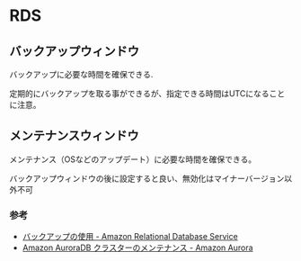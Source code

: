 # RDS

## バックアップウィンドウ

バックアップに必要な時間を確保できる.

定期的にバックアップを取る事ができるが、指定できる時間はUTCになることに注意。

## メンテナンスウィンドウ

メンテナンス（OSなどのアップデート）に必要な時間を確保できる。

バックアップウィンドウの後に設定すると良い、無効化はマイナーバージョン以外不可

### 参考

- [バックアップの使用 \- Amazon Relational Database Service](https://docs.aws.amazon.com/ja_jp/AmazonRDS/latest/UserGuide/USER_WorkingWithAutomatedBackups.html)
- [Amazon AuroraDB クラスターのメンテナンス \- Amazon Aurora](https://docs.aws.amazon.com/ja_jp/AmazonRDS/latest/AuroraUserGuide/USER_UpgradeDBInstance.Maintenance.html)